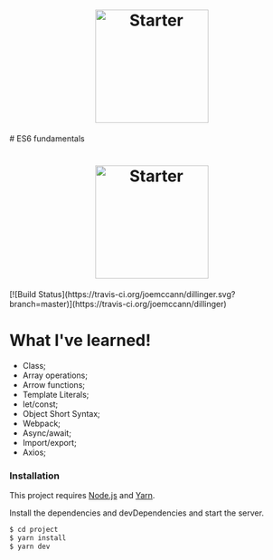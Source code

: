 <h1 align="center">
    <img alt="Starter" title="ES6 Starter"src="public/mypokelist.gif" width="200px" />
</h1>
# ES6 fundamentals
<h1 align="center">
    <img alt="Starter" src=".public/js.png" width="200px" />
</h1>
[![Build Status](https://travis-ci.org/joemccann/dillinger.svg?branch=master)](https://travis-ci.org/joemccann/dillinger)

# What I've learned!

  - Class;
  - Array operations;
  - Arrow functions;
  - Template Literals;
  - let/const;
  - Object Short Syntax;
  - Webpack;
  - Async/await;
  - Import/export;
  - Axios;

### Installation

This project requires [Node.js](https://nodejs.org/) and  [Yarn](https://yarnpkg.com/).

Install the dependencies and devDependencies and start the server.

```sh
$ cd project
$ yarn install
$ yarn dev
```


